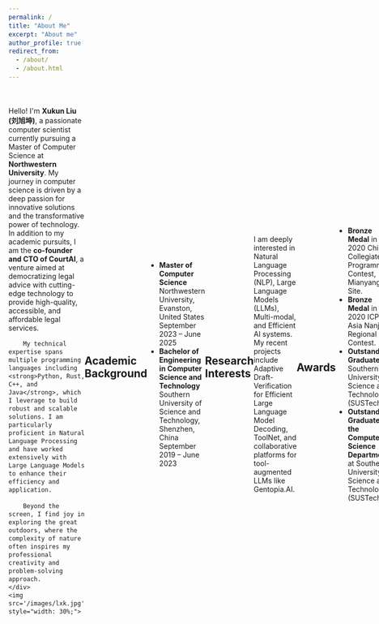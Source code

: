 ```yaml
---
permalink: /
title: "About Me"
excerpt: "About me"
author_profile: true
redirect_from: 
  - /about/
  - /about.html
---
```


<div style="display: flex; align-items: center; justify-content: space-between;">
    <div style="width: 70%;">
        Hello! I'm <strong>Xukun Liu (刘旭坤)</strong>, a passionate computer scientist currently pursuing a Master of Computer Science at <strong>Northwestern University</strong>. My journey in computer science is driven by a deep passion for innovative solutions and the transformative power of technology. In addition to my academic pursuits, I am the <strong>co-founder and CTO of CourtAI</strong>, a venture aimed at democratizing legal advice with cutting-edge technology to provide high-quality, accessible, and affordable legal services. 

        My technical expertise spans multiple programming languages including <strong>Python, Rust, C++, and Java</strong>, which I leverage to build robust and scalable solutions. I am particularly proficient in Natural Language Processing and have worked extensively with Large Language Models to enhance their efficiency and application. 

        Beyond the screen, I find joy in exploring the great outdoors, where the complexity of nature often inspires my professional creativity and problem-solving approach.
    </div>
    <img src='/images/lxk.jpg' style="width: 30%;">
</div>



## Academic Background
- **Master of Computer Science**  
  Northwestern University, Evanston, United States  
  September 2023 – June 2025
- **Bachelor of Engineering in Computer Science and Technology**  
  Southern University of Science and Technology, Shenzhen, China  
  September 2019 – June 2023

## Research Interests
I am deeply interested in Natural Language Processing (NLP), Large Language Models (LLMs), Multi-modal, and Efficient AI systems. My recent projects include Adaptive Draft-Verification for Efficient Large Language Model Decoding, ToolNet, and collaborative platforms for tool-augmented LLMs like Gentopia.AI.

## Awards
- **Bronze Medal** in 2020 China Collegiate Programming Contest, Mianyang Site.
- **Bronze Medal** in the 2020 ICPC Asia Nanjing Regional Contest.
- **Outstanding Graduate** of Southern University of Science and Technology (SUSTech).
- **Outstanding Graduate of the Computer Science Department** at Southern University of Science and Technology (SUSTech).


## News and Updates
- **🚀 Recently**: We launched *ADED*, an innovative framework designed to significantly enhance the decoding speed and efficiency of large language models. See our website [here](https://sites.google.com/view/aded-page/home)!
- **🎓 June 2023**: Started my Master's program at Northwestern University.
- **🏅 June 2023**: Awarded Outstanding Graduate of Southern University of Science and Technology (SUSTech).
- **🏅 June 2023**: Recognized as the Outstanding Graduate of the Computer Science Department at Southern University of Science and Technology (SUSTech).
- **🔧 June 2022 - July 2022**: Interned as a Software Development Engineer at Huawei Technology, where I worked on designing neural networks for beam information recovery.

Feel free to connect with me through my GitHub: [liuxukun2000](https://github.com/liuxukun2000)

<script type="text/javascript" id="clustrmaps" src="//clustrmaps.com/map_v2.js?d=VHcp5QgDECUlVEmORVOjneijpMUS_BK3FsNM5Tmsg1k&cl=ffffff&w=a"></script>